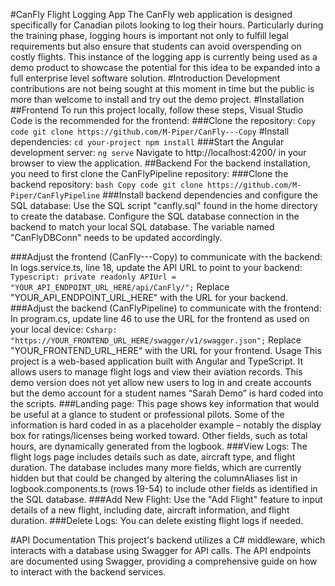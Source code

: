 #CanFly Flight Logging App
The CanFly web application is designed specifically for Canadian pilots looking to log their hours. Particularly during the training phase, logging hours is important not only to fulfill legal requirements but also ensure that students can avoid overspending on costly flights. 
This instance of the logging app is currently being used as a demo product to showcase the potential for this idea to be expanded into a full enterprise level software solution.
#Introduction 
Development contributions are not being sought at this moment in time but the public is more than welcome to install and try out the demo project.
#Installation
##Frontend
To run this project locally, follow these steps, Visual Studio Code is the recommended for the frontend:
###Clone the repository:
`Copy code
git clone https://github.com/M-Piper/CanFly---Copy`
#Install dependencies:
`cd your-project
npm install`
###Start the Angular development server:
`ng serve`
Navigate to http://localhost:4200/ in your browser to view the application.
##Backend
For the backend installation, you need to first clone the CanFlyPipeline repository:
###Clone the backend repository:
	`bash
	Copy code
	git clone https://github.com/M-Piper/CanFlyPipeline`
###Install backend dependencies and configure the SQL database:
Use the SQL script "canfly.sql" found in the home directory to create the database.
Configure the SQL database connection in the backend to match your local SQL database. The variable named "CanFlyDBConn" needs to be updated accordingly.

###Adjust the frontend (CanFly---Copy) to communicate with the backend:
In logs.service.ts, line 18, update the API URL to point to your backend:
	`Typescript:
	private readonly APIUrl = "YOUR_API_ENDPOINT_URL_HERE/api/CanFly/";`
Replace "YOUR_API_ENDPOINT_URL_HERE" with the URL for your backend.
###Adjust the backend (CanFlyPipeline) to communicate with the frontend:
In program.cs, update line 46 to use the URL for the frontend as used on your local device:
	`Csharp:
	"https://YOUR_FRONTEND_URL_HERE/swagger/v1/swagger.json";`
Replace "YOUR_FRONTEND_URL_HERE" with the URL for your frontend.
Usage
This project is a web-based application built with Angular and TypeScript. It allows users to manage flight logs and view their aviation records. This demo version does not yet allow new users to log in and create accounts but the demo account for a student names “Sarah Demo” is hard coded into the scripts.
###Landing page: This page shows key information that would be useful at a glance to student or professional pilots. Some of the information is hard coded in as a placeholder example – notably the display box for ratings/licenses being worked toward. Other fields, such as total hours, are dynamically generated from the logbook.
###View Logs: The flight logs page includes details such as date, aircraft type, and flight duration. The database includes many more fields, which are currently hidden but that could be changed by altering the columnAliases list in logbook.components.ts (rows 19-54) to include other fields as identified in the SQL database.
###Add New Flight: Use the "Add Flight" feature to input details of a new flight, including date, aircraft information, and flight duration.
###Delete Logs: You can delete existing flight logs if needed.

#API Documentation
This project's backend utilizes a C# middleware, which interacts with a database using Swagger for API calls. The API endpoints are documented using Swagger, providing a comprehensive guide on how to interact with the backend services.


